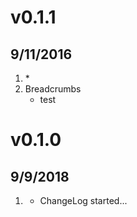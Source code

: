 # v0.1.1
##  9/11/2016

1. [](#new)
    *
2. Breadcrumbs
    * test

# v0.1.0
##  9/9/2018

1. [](#new)
    * ChangeLog started...
